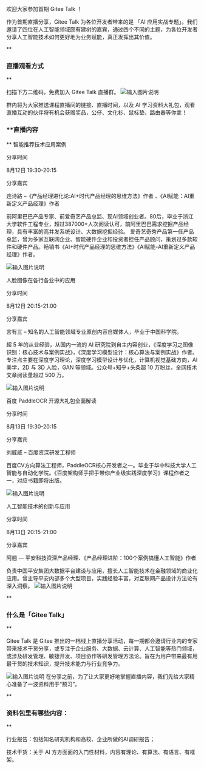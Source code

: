 欢迎大家参加首期 Gitee Talk ！

作为首期直播分享，Gitee Talk 为各位开发者带来的是 「AI 应用实战专题」。我们邀请了四位在人工智能领域颇有建树的嘉宾，通过四个不同的主题，为各位开发者分享人工智能技术如何更好地为业务赋能，真正发挥出其价值。

 **

### 直播观看方式
** 

扫描下方二维码，免费加入 Gitee Talk 直播群。
![输入图片说明](https://images.gitee.com/uploads/images/2020/0806/083319_40eda41c_6544037.png "直播企业vx群.png")

群内将为大家推送课程直播间的链接、直播时间，以及 AI 学习资料大礼包，观看直播互动的伙伴将有机会获赠奖品，公仔、文化衫、鼠标垫、路由器等你拿！


###  **直播内容

** 
智能推荐技术应用案例

分享时间

8月12日 19:30-20:15

分享嘉宾

连诗路  –《产品经理进化论:AI+时代产品经理的思维方法》作者 、《AI赋能：AI重新定义产品经理》作者

前阿里巴巴产品专家、前爱奇艺产品总监、现AI领域创业者。80后，毕业于浙江大学软件工程专业，超过387000+人次阅读认可，前阿里巴巴需求挖掘产品经理，具有丰富的高并发系统设计、大数据挖掘经验。 爱奇艺奇秀产品第一任产品总监，曾为多家互联网企业、智能硬件企业和投资者担任产品顾问，策划过多款软件和硬件产品。畅销书《AI+时代产品经理的思维方法》《AI赋能-AI重新定义产品经理》作者。

![输入图片说明](https://images.gitee.com/uploads/images/2020/0806/083602_98b7d506_6544037.png "1.png")

人脸图像在各行各业中的应用

分享时间

8月12日 20:15-21:00

分享嘉宾

言有三  – 知名的人工智能领域专业原创内容自媒体人，毕业于中国科学院。

超 5 年的从业经验，从国内一流的 AI 研究院到自主内容创业，《深度学习之图像识别：核心技术与案例实战》，《深度学习模型设计：核心算法与案例实战》作者。专注点主要在深度学习理论，深度学习模型设计与优化，计算机视觉基础方向，AI 美学，2D 与 3D 人脸，GAN 等领域。公众号+知乎+头条超 10 万粉丝，全网技术文章阅读量超过 500 万。

![输入图片说明](https://images.gitee.com/uploads/images/2020/0806/083615_88d9ccc7_6544037.png "2-1.png")

百度 PaddleOCR 开源大礼包全面解读

分享时间

8月13日 19:30-20:15

分享嘉宾

刘威威 – 百度资深研发工程师

百度CV方向算法工程师，PaddleOCR核心开发者之一。毕业于华中科技大学人工智能与自动化学院。《百度架构师手把手带你产业级实践深度学习》课程作者之一，对应书籍即将出版。

![输入图片说明](https://images.gitee.com/uploads/images/2020/0806/083639_e073f84d_6544037.png "5.png")

人工智能技术的创新与应用

分享时间

8月13日 20:15-21:00

分享嘉宾

阿翘 — 平安科技资深产品经理、《产品经理进阶：100个案例搞懂人工智能》作者

负责中国平安集团大数据平台建设与应用，擅长人工智能技术在金融领域的商业化应用。曾主导平安内部多个大型项目，实践经验丰富，对互联网产品设计方法论有深入洞察。
![输入图片说明](https://images.gitee.com/uploads/images/2020/0806/083707_09fcaffc_6544037.png "6.png")

 **

### 什么是「Gitee Talk」
** 

Gitee Talk 是 Gitee 推出的一档线上直播分享活动，每一期都会邀请行业内的专家带来技术干货分享，或专注于企业服务、大数据、云计算、人工智能等热门领域，或涉及研发管理、敏捷开发、项目协作等研发管理方法论。旨在为用户带来最有用最干货的技术知识，提升技术能力与行业竞争力。

![输入图片说明](https://images.gitee.com/uploads/images/2020/0806/083729_d492a29a_6544037.jpeg "画板备份-2.jpg")
在分享之前，为了让大家更好地掌握直播内容，我们先给大家精心准备了一波资料用于“预习”。

 **

### 资料包里有哪些内容：
** 

行业报告：包括知名研究机构和高校、企业所做的AI调研报告；

技术干货：关于 AI 方方面面的入门性材料，内容有理论、有算法、有语言、有框架。
